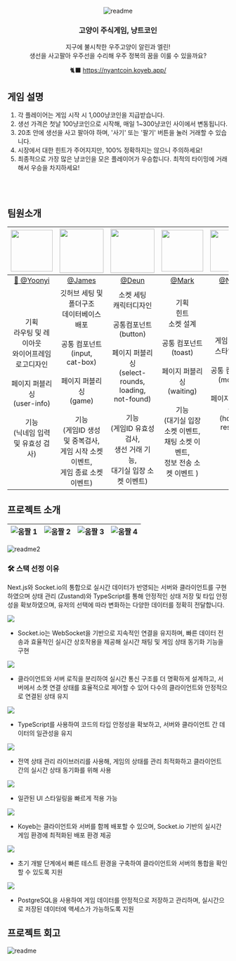 <div align="center">

![readme](https://github.com/user-attachments/assets/5be7ebc0-af38-44a6-ac79-aecb0ae5a2d5)

### 고양이 주식게임, 냥트코인
지구에 불시착한 우주고양이 알린과 엘린!<br> 
생선을 사고팔아 우주선을 수리해 우주 정복의 꿈을 이룰 수 있을까요?

🐈‍⬛ https://nyantcoin.koyeb.app/ 
</div>

## 게임 설명
  1. 각 플레이어는 게임 시작 시 1,000냥코인을 지급받습니다.
  2. 생선 가격은 첫날 100냥코인으로 시작해, 매일 1~300냥코인 사이에서 변동됩니다.
  3. 20초 안에 생선을 사고 팔아야 하며, '사기' 또는 '팔기' 버튼을 눌러 거래할 수 있습니다.
  4. 시장에서 대한 힌트가 주어지지만, 100% 정확하지는 않으니 주의하세요!
  5. 최종적으로 가장 많은 냥코인을 모은 플레이어가 우승합니다. 최적의 타이밍에 거래해서 우승을 차지하세요!
<br>
<br/> 

## 팀원소개

<div align="center">

|                                                                [<img src="https://github.com/user-attachments/assets/4698c9fa-ddff-41b4-9e27-fc496e4b0a33" width="95" height="95"/>](https://github.com/seoyoonyi)                                                                | [<img src="https://github.com/user-attachments/assets/504c3d93-37d6-494a-8be3-eb1bdb7e47f9" width="100" height="100"/>](https://github.com/HSjjs98) | [<img src="https://github.com/user-attachments/assets/9b030cc5-6213-47c1-ae3e-a209f2f7e2b6" width="100" height="100"/>](https://github.com/devdeun) |                                      [<img src="https://github.com/user-attachments/assets/3616ae32-45fe-43df-9e62-07a44d37c407" width="95" height="95"/>](https://github.com/red-dev-Mark)                                       | [<img src="https://github.com/user-attachments/assets/e5bbf30f-5339-4a2a-9b6d-ecb191a35562" width="95" height="95"/>](https://github.com/nanafromjeju)                                       |
| :--------------------------------------------------------------------------------------------------------------------------------------------------------------------------------------------------------------------------------------------------------------------------------------------------------------: | :----------------------------------------------------------------------------------------------------------------------------------------------------------------------------: | :-----------------------------------------------------------------------------------------------------------------------------------------------------------------------------------------------------: | :-------------------------------------------------------------------------------------------------------------------------------------------------------------------------------------------------------------------------------------------------------------: | :-------------------------------------------------------------------------------------------------------------------------------------------------------------------------------------------------------------------------------------------------------------: |
|                                                                                                                                 [👑 @Yoonyi](https://github.com/seoyoonyi)                                                                                                                                  |                                                                      [@James](https://github.com/HSjjs98)                                                                      |                                                                           [@Deun](https://github.com/devdeun)                                                                            |                                                                                                        [@Mark](https://github.com/red-dev-Mark)                                                                                                         |                                                                                                        [@Nana](https://github.com/nanafromjeju)                                                                                                         |
| 기획 <br/> 라우팅 및 레이아웃 <br/> 와이어프레임 <br/> 로고디자인<br/><br/> 페이지 퍼블리싱<br/> (user-info) <br/><br/> 기능<br/>(닉네임 입력 및 유효성 검사)    |           깃허브 세팅 및 폴더구조<br/> 데이터베이스<br>배포 <br/><br/> 공통 컴포넌트<br/> (input,<br/> cat-box) <br/><br/> 페이지 퍼블리싱<br/> (game)  <br/><br/> 기능<br/>(게임ID 생성 및 중복검사,<br/>게임 시작 소켓 이벤트,<br/>게임 종료 소켓 이벤트)           |                              소켓 세팅<br/> 캐릭터디자인<br/><br/>공통컴포넌트 <br/> (button) <br/><br/> 페이지 퍼블리싱<br/> (select-rounds,<br/> loading,<br/> not-found)   <br/><br/> 기능<br/>(게임ID 유효성 검사,<br/> 생선 거래 기능,<br/> 대기실 입장 소켓 이벤트)                            |   기획 <br/> 힌트 <br/> 소켓 설계 <br/><br/> 공통 컴포넌트 <br/> (toast) <br/><br/>페이지 퍼블리싱<br/> (waiting) <br/><br/> 기능<br/>(대기실 입장 소켓 이벤트,<br/> 채팅 소켓 이벤트,<br/> 정보 전송 소켓 이벤트 ) | 게임디자인<br/> 스타일세팅 <br/><br/>공통 컴포넌트<br/>(modal)<br/><br/> 페이지 퍼블리싱<br/> (home,<br/> result)<br/><br/>  |
</div>

## 프로젝트 소개

| ![움짤 1](https://github.com/user-attachments/assets/873f290a-0f73-48c0-a802-1954b2bf82ef) | ![움짤 2](https://github.com/user-attachments/assets/46f94eff-797b-46dd-8835-f3f3591825d2) | ![움짤 3](https://github.com/user-attachments/assets/18b8db3b-2f67-41bb-88d2-8dc97994bfa9) | ![움짤 4](https://github.com/user-attachments/assets/4bf9cabc-d9f4-4cdf-ac5e-824dd30f97b5) |
| ------------------------------------------------------------------------------------------ | ------------------------------------------------------------------------------------------ | ------------------------------------------------------------------------------------------ | ------------------------------------------------------------------------------------------ |


![readme2](https://github.com/user-attachments/assets/da8aba8b-0876-4afb-a132-43c75bcc7e1a)



### 🛠 스택 선정 이유

Next.js와 Socket.io의 통합으로 실시간 데이터가 반영되는 서버와 클라이언트를 구현하였으며
상태 관리 (Zustand)와 TypeScript를 통해 안정적인 상태 저장 및 타입 안정성을 확보하였으며, 유저의 선택에 따라 변화하는 다양한 데이터를 정확히 전달합니다.

<img src="https://img.shields.io/badge/Socket.io-010101?style=for-the-badge&logo=Socket.io&logoColor=white">

- Socket.io는 WebSocket을 기반으로 지속적인 연결을 유지하며, 빠른 데이터 전송과 효율적인 실시간 상호작용을 제공해 실시간 채팅 및 게임 상태 동기화 기능을 구현

<img src="https://img.shields.io/badge/Next.js-000000?style=for-the-badge&logo=Next.js&logoColor=white">

- 클라이언트와 서버 로직을 분리하여 실시간 통신 구조를 더 명확하게 설계하고, 서버에서 소켓 연결 상태를 효율적으로 제어할 수 있어 다수의 클라이언트와 안정적으로 연결된 상태 유지

<img src="https://img.shields.io/badge/TypeScript-3178C6?style=for-the-badge&logo=TypeScript&logoColor=white">

- TypeScript를 사용하여 코드의 타입 안정성을 확보하고, 서버와 클라이언트 간 데이터의 일관성을 유지

<img src="https://img.shields.io/badge/Zustand-61DAFB?style=for-the-badge&logo=React&logoColor=white">

- 전역 상태 관리 라이브러리를 사용해, 게임의 상태를 관리 최적화하고 클라이언트 간의 실시간 상태 동기화를 위해 사용

<img src="https://img.shields.io/badge/Tailwind CSS-06B6D4?style=for-the-badge&logo=Tailwind CSS&logoColor=white">

- 일관된 UI 스타일링을 빠르게 적용 가능

<img src="https://img.shields.io/badge/koyeb-121212?style=for-the-badge&logo=koyebL&logoColor=white">

- Koyeb는 클라이언트와 서버를 함께 배포할 수 있으며, Socket.io 기반의 실시간 게임 환경에 최적화된 배포 환경 제공

<img src="https://img.shields.io/badge/Render-46E3B7?style=for-the-badge&logo=Render&logoColor=white">

- 초기 개발 단계에서 빠른 테스트 환경을 구축하여 클라이언트와 서버의 통합을 확인할 수 있도록 지원

<img src="https://img.shields.io/badge/PostgreSQL-4169E1?style=for-the-badge&logo=PostgreSQL&logoColor=white">

- PostgreSQL을 사용하여 게임 데이터를 안정적으로 저장하고 관리하며, 실시간으로 저장된 데이터에 액세스가 가능하도록 지원

## 프로젝트 회고

![readme](https://github.com/user-attachments/assets/539f27dc-f817-4f1c-b62a-dae9de9265ab)